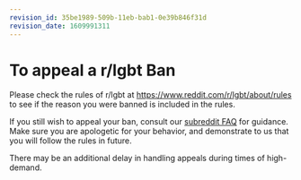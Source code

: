 ```yaml
---
revision_id: 35be1989-509b-11eb-bab1-0e39b846f31d
revision_date: 1609991311
---
```


# To appeal a r/lgbt Ban

Please check the rules of r/lgbt at https://www.reddit.com/r/lgbt/about/rules to see if the reason you were banned is included in the rules. 

If you still wish to appeal your ban, consult our [subreddit FAQ](https://www.reddit.com/r/lgbt/wiki/faq#wiki_did_you_break_the_rules.3F) for guidance. Make sure you are apologetic for your behavior, and demonstrate to us that you will follow the rules in future.

There may be an additional delay in handling appeals during times of high-demand.